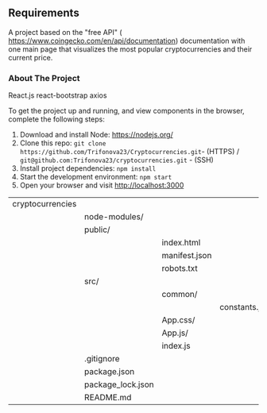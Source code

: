 ## Requirements

A project based on the "free API" ( https://www.coingecko.com/en/api/documentation) documentation with one main page that visualizes the most popular cryptocurrencies and their current price.

### About The Project

React.js
react-bootstrap
axios

To get the project up and running, and view components in the browser, complete the following steps:

1. Download and install Node: <https://nodejs.org/>
2. Clone this repo: `git clone https://github.com/Trifonova23/Cryptocurrencies.git`- (HTTPS) / `git@github.com:Trifonova23/cryptocurrencies.git` - (SSH)
3. Install project dependencies: `npm install`
4. Start the development environment: `npm start`
5. Open your browser and visit <http://localhost:3000>

|                  |                   |               |              |
| ---------------- | ----------------- | ------------- | ------------ |
| cryptocurrencies |                   |               |              |
|                  | node-modules/     |               |              |
|                  | public/           |               |              |
|                  |                   | index.html    |              |
|                  |                   | manifest.json |              |
|                  |                   | robots.txt    |              |
|                  | src/              |               |              |
|                  |                   | common/       |              |
|                  |                   |               | constants.js |
|                  |                   | App.css/      |              |
|                  |                   | App.js/       |              |
|                  |                   | index.js      |              |
|                  | .gitignore        |               |              |
|                  | package.json      |               |              |
|                  | package_lock.json |               |              |
|                  | README.md         |               |              |
